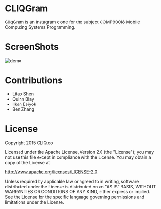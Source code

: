 # CLIQGram 

CliqGram is an Instagram clone for the subject COMP90018 Mobile
Computing Systems Programming.

# ScreenShots

![demo](https://cloud.githubusercontent.com/assets/2654264/11607845/46f05fd6-9bab-11e5-83a0-f2db5c1a5123.gif)

# Contributions

* Litao Shen 
* Quinn Blay
* Ilkan Esiyok
* Ben Zhang

# License
Copyright 2015 CLIQ.co

Licensed under the Apache License, Version 2.0 (the "License");
you may not use this file except in compliance with the License.
You may obtain a copy of the License at

http://www.apache.org/licenses/LICENSE-2.0

Unless required by applicable law or agreed to in writing, software
distributed under the License is distributed on an "AS IS" BASIS,
WITHOUT WARRANTIES OR CONDITIONS OF ANY KIND, either express or implied.
See the License for the specific language governing permissions and limitations under the License.
